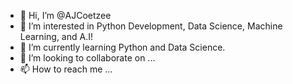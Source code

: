 - 👋 Hi, I’m @AJCoetzee
- 👀 I’m interested in Python Development, Data Science, Machine Learning, and A.I!
- 🌱 I’m currently learning Python and Data Science.
- 💞️ I’m looking to collaborate on ...
- 📫 How to reach me ...

<!---
AJCoetzee/AJCoetzee is a ✨ special ✨ repository because its `README.md` (this file) appears on your GitHub profile.
You can click the Preview link to take a look at your changes.
--->
